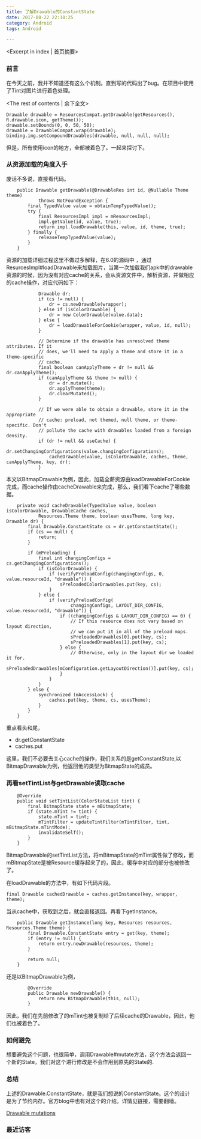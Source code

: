 ```yaml
---
title: 了解Drawable的ConstantState
date: 2017-08-22 22:18:25
category: Android
tags: Android

---
```

<Excerpt in index | 首页摘要>
### 前言

在今天之前，我并不知道还有这么个机制。直到写的代码出了bug。在项目中使用了Tint对图片进行着色处理。

<!-- more -->
<The rest of contents | 余下全文>


```
Drawable drawable = ResourcesCompat.getDrawable(getResources(), R.drawable.icon, getTheme());
drawable.setBounds(0, 0, 50, 50);
drawable = DrawableCompat.wrap(drawable);
binding.img.setCompoundDrawables(drawable, null, null, null);
```

但是，所有使用icon的地方，全部被着色了。一起来探讨下。

### 从资源加载的角度入手

废话不多说，直接看代码。

```
    public Drawable getDrawable(@DrawableRes int id, @Nullable Theme theme)
            throws NotFoundException {
        final TypedValue value = obtainTempTypedValue();
        try {
            final ResourcesImpl impl = mResourcesImpl;
            impl.getValue(id, value, true);
            return impl.loadDrawable(this, value, id, theme, true);
        } finally {
            releaseTempTypedValue(value);
        }
    }
```

资源的加载详细过程这里不做过多解释，在6.0的源码中 ，通过ResurcesImpl#loadDrawable来加载图片，当第一次加载我们apk中的drawable资源的时候，因为没有对应cache的关系，会从资源文件中，解析资源，并做相应的cache操作，对应代码如下：

```
            Drawable dr;
            if (cs != null) {
                dr = cs.newDrawable(wrapper);
            } else if (isColorDrawable) {
                dr = new ColorDrawable(value.data);
            } else {
                dr = loadDrawableForCookie(wrapper, value, id, null);
            }

            // Determine if the drawable has unresolved theme attributes. If it
            // does, we'll need to apply a theme and store it in a theme-specific
            // cache.
            final boolean canApplyTheme = dr != null && dr.canApplyTheme();
            if (canApplyTheme && theme != null) {
                dr = dr.mutate();
                dr.applyTheme(theme);
                dr.clearMutated();
            }

            // If we were able to obtain a drawable, store it in the appropriate
            // cache: preload, not themed, null theme, or theme-specific. Don't
            // pollute the cache with drawables loaded from a foreign density.
            if (dr != null && useCache) {
                dr.setChangingConfigurations(value.changingConfigurations);
                cacheDrawable(value, isColorDrawable, caches, theme, canApplyTheme, key, dr);
            }
```

本文以BitmapDrawable为例，因此，加载全薪资源由loadDrawableForCookie完成，而cache操作由cacheDrawable来完成，那么，我们看下cache了哪些数据。

```
    private void cacheDrawable(TypedValue value, boolean isColorDrawable, DrawableCache caches,
            Resources.Theme theme, boolean usesTheme, long key, Drawable dr) {
        final Drawable.ConstantState cs = dr.getConstantState();
        if (cs == null) {
            return;
        }

        if (mPreloading) {
            final int changingConfigs = cs.getChangingConfigurations();
            if (isColorDrawable) {
                if (verifyPreloadConfig(changingConfigs, 0, value.resourceId, "drawable")) {
                    sPreloadedColorDrawables.put(key, cs);
                }
            } else {
                if (verifyPreloadConfig(
                        changingConfigs, LAYOUT_DIR_CONFIG, value.resourceId, "drawable")) {
                    if ((changingConfigs & LAYOUT_DIR_CONFIG) == 0) {
                        // If this resource does not vary based on layout direction,
                        // we can put it in all of the preload maps.
                        sPreloadedDrawables[0].put(key, cs);
                        sPreloadedDrawables[1].put(key, cs);
                    } else {
                        // Otherwise, only in the layout dir we loaded it for.
                        sPreloadedDrawables[mConfiguration.getLayoutDirection()].put(key, cs);
                    }
                }
            }
        } else {
            synchronized (mAccessLock) {
                caches.put(key, theme, cs, usesTheme);
            }
        }
    }
```

重点看头和尾，

* dr.getConstantState
* caches.put

这里，我们不必要去关心cache的操作，我们关系的是getConstantState,以BitmapDrawable为例，他返回他的类型为BitmapState的成员。

### 再看setTintList与getDrawable读取cache

```
    @Override
    public void setTintList(ColorStateList tint) {
        final BitmapState state = mBitmapState;
        if (state.mTint != tint) {
            state.mTint = tint;
            mTintFilter = updateTintFilter(mTintFilter, tint, mBitmapState.mTintMode);
            invalidateSelf();
        }
    }
```

BitmapDrawable的setTintList方法，将mBitmapState的mTint属性做了修改，而mBitmapState是被Resource缓存起来了的，因此，缓存中对应的部分也被修改了。

在loadDrawable的方法中，有如下代码片段。

```
final Drawable cachedDrawable = caches.getInstance(key, wrapper, theme);
```
当从cache中，获取到之后，就会直接返回。再看下getInstance。

```
    public Drawable getInstance(long key, Resources resources, Resources.Theme theme) {
        final Drawable.ConstantState entry = get(key, theme);
        if (entry != null) {
            return entry.newDrawable(resources, theme);
        }

        return null;
    }
```

还是以BitmapDrawable为例，

```
        @Override
        public Drawable newDrawable() {
            return new BitmapDrawable(this, null);
        }
```

因此，我们在先前修改了的mTint也被复制给了后续cache的Drawable，因此，他们也被着色了。

### 如何避免

想要避免这个问题，也很简单，调用Drawable#mutate方法，这个方法会返回一个新的State，我们对这个进行修改是不会作用到原先的State的.

### 总结

上述的Drawable.ConstantState，就是我们想说的ConstantState。这个的设计是为了节约内存。官方blog中也有对这个的介绍。详情见链接，需要翻墙。

[Drawable mutations](https://android-developers.googleblog.com/2009/05/drawable-mutations.html)


### 最近访客
<ul class="ds-recent-visitors" data-num-items="46" data-avatar-size="40"></ul>